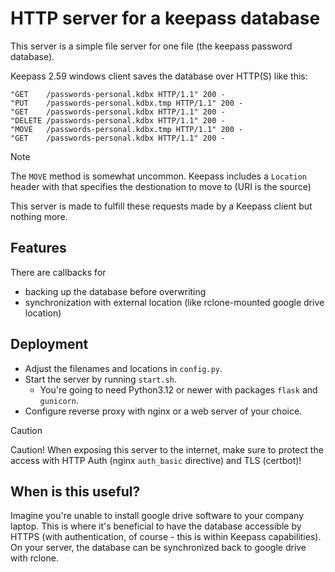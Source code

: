 # HTTP server for a keepass database

This server is a simple file server for one file (the keepass password
database).

Keepass 2.59 windows client saves the database over HTTP(S) like this:
```
"GET    /passwords-personal.kdbx HTTP/1.1" 200 -
"PUT    /passwords-personal.kdbx.tmp HTTP/1.1" 200 -
"GET    /passwords-personal.kdbx HTTP/1.1" 200 -
"DELETE /passwords-personal.kdbx HTTP/1.1" 200 -
"MOVE   /passwords-personal.kdbx.tmp HTTP/1.1" 200 -
"GET    /passwords-personal.kdbx HTTP/1.1" 200 -
```

> [!NOTE]
> The `MOVE` method is somewhat uncommon. Keepass includes a `Location` header with that specifies the destionation to move to (URI is the source)

This server is made to fulfill these requests made by a Keepass client but nothing more.

## Features

There are callbacks for
- backing up the database before overwriting
- synchronization with external location (like rclone-mounted google drive
location)

## Deployment

- Adjust the filenames and locations in `config.py`.
- Start the server by running `start.sh`.
  - You're going to need Python3.12 or newer with packages `flask` and `gunicorn`.
- Configure reverse proxy with nginx or a web server of your choice.

> [!CAUTION]
> Caution! When exposing this server to the internet, make sure to
> protect the access with HTTP Auth (nginx `auth_basic` directive) and TLS
> (certbot)!

## When is this useful?

Imagine you're unable to install google drive software to your company laptop.
This is where it's beneficial to have the database accessible by HTTPS (with
authentication, of course - this is within Keepass capabilities). On your
server, the database can be synchronized back to google drive with rclone.
